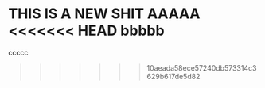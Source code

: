 THIS IS A NEW SHIT
AAAAA
<<<<<<< HEAD
bbbbb
=======
ccccc
>>>>>>> 10aeada58ece57240db573314c3629b617de5d82
